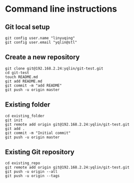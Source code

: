 # Command line instructions

## Git local setup
```
git config user.name "linyuqing"
git config user.email "yqlin@stl"
```
## Create a new repository
```
git clone git@192.168.2.24:yqlin/git-test.git
cd git-test
touch README.md
git add README.md
git commit -m "add README"
git push -u origin master
```
## Existing folder
```
cd existing_folder
git init
git remote add origin git@192.168.2.24:yqlin/git-test.git
git add .
git commit -m "Initial commit"
git push -u origin master
```

## Existing Git repository
```
cd existing_repo
git remote add origin git@192.168.2.24:yqlin/git-test.git
git push -u origin --all
git push -u origin --tags
```
